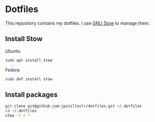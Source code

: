# Dotfiles

This repository contains my dotfiles. I use [GNU Stow](https://www.gnu.org/software/stow/) to manage them.

## Install Stow

Ubuntu

```bash
sudo apt install stow
```

Fedora

```bash
sudo dnf install stow
```

## Install packages

```bash
git clone git@github.com:jpinilloslr/dotfiles.git ~/.dotfiles
cd ~/.dotfiles
stow -t ~ *
```
